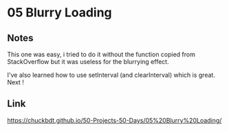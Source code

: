 # 05 Blurry Loading

## Notes

This one was easy, i tried to do it without the function copied from StackOverflow but it was useless for the blurrying effect.

I've also learned how to use setInterval (and clearInterval) which is great. Next !

## Link

https://chuckbdt.github.io/50-Projects-50-Days/05%20Blurry%20Loading/
